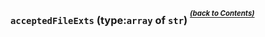 ### `acceptedFileExts` (type:`array` of `str`) <sup><sup>[_(back to Contents)_](#Table-of-Contents)</sup></sup>
